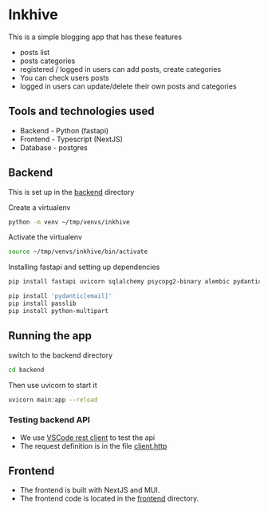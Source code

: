 # Inkhive

This is a simple blogging app that has these features

- posts list
- posts categories
- registered / logged in users can add posts, create categories
- You can check users posts
- logged in users can update/delete their own posts and categories

## Tools and technologies used

- Backend - Python (fastapi)
- Frontend - Typescript (NextJS)
- Database - postgres

## Backend

This is set up in the [backend](./backend/) directory

Create a virtualenv

```sh
python -m venv ~/tmp/venvs/inkhive
```

Activate the virtualenv

```sh
source ~/tmp/venvs/inkhive/bin/activate
```

Installing fastapi and setting up dependencies

```sh
pip install fastapi uvicorn sqlalchemy psycopg2-binary alembic pydantic bcrypt python-jose

pip install 'pydantic[email]'
pip install passlib
pip install python-multipart

```

## Running the app

switch to the backend directory

```sh
cd backend
```

Then use uvicorn to start it

```sh
uvicorn main:app --reload
```

### Testing backend API

- We use [VSCode rest client](https://marketplace.visualstudio.com/items?itemName=humao.rest-client) to test the api
- The request definition is in the file [client.http](./client.http)

## Frontend

- The frontend is built with NextJS and MUI.
- The frontend code is located in the [frontend](./frontend/) directory.
